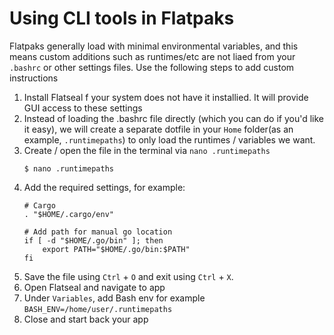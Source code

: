 # Using CLI tools in Flatpaks

Flatpaks generally load with minimal environmental variables, and this means custom additions such as runtimes/etc are not liaed from your `.bashrc` or other settings files. Use the following steps to add custom instructions

1. Install Flatseal f your system does not have it installied. It will provide GUI access to these settings
2. Instead of loading the .bashrc file directly (which you can do if you'd like it easy), we will create a separate dotfile in your `Home` folder(as an example, `.runtimepaths`) to only load the runtimes / variables we want.
3. Create / open the file in the terminal via `nano .runtimepaths`
    ```
    $ nano .runtimepaths
    ```
4. Add the required settings, for example:
    ```
    # Cargo
    . "$HOME/.cargo/env"

    # Add path for manual go location
    if [ -d "$HOME/.go/bin" ]; then
        export PATH="$HOME/.go/bin:$PATH"
    fi
    ```
5. Save the file using `Ctrl` + `O` and exit using `Ctrl` + `X`.
6. Open Flatseal and navigate to app
7. Under `Variables`, add Bash env for example `BASH_ENV=/home/user/.runtimepaths`
8. Close and start back your app